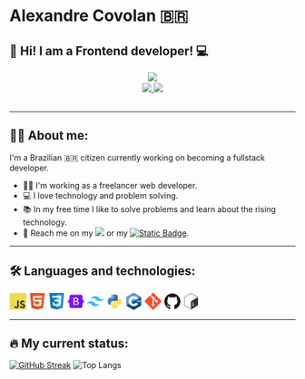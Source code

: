   # Alexandre Covolan :brazil:

  ## 👋 Hi! I am a Frontend developer! 💻

  <div id="header" align="center">
    <img src="https://media.giphy.com/media/k0ijJhqrUP4T2EvmJ1/giphy.gif" width="200px">    
  </div>

  <div id="badges" align="center">
    <a href="https://www.linkedin.com/in/alexandre-covolan/" target="_blank">
      <img src="https://img.shields.io/badge/LinkedIn-%230A66C2?style=for-the-badge&logo=linkedin&logoColor=white">
    </a>
    <a href="https://www.freecodecamp.org/Covolan" target="_blank">
      <img src="https://img.shields.io/badge/FreeCodeCamp-%230A0A23?style=for-the-badge&logo=freecodecamp">
    </a>
  </div>

  <div align="center">
    <img src="https://komarev.com/ghpvc/?username=covolan&style=flat-square&color=blue" alt=""/>
  </div>
  
   ---
  
  ## 👩‍💻 About me:

  I'm a Brazilian 🇧🇷 citizen currently working on becoming a fullstack developer. 
  - 🧑‍💼 I'm working as a freelancer web developer.
  - 💻 I love technology and problem solving.
  - 📚 In my free time I like to solve problems and learn about the rising technology.
  - 📧 Reach me on my <a href="https://www.linkedin.com/in/alexandre-covolan/" target="_blank"><img src="https://img.shields.io/badge/LinkedIn-blue?logo=linkedin"></a> or my <a href="mailto:covolan09@gmail.com" target="_blank"><img alt="Static Badge" src="https://img.shields.io/badge/Gmail-%23EA4335?logo=gmail&logoColor=white"></a>.

  ---

 ## 🛠️ Languages and technologies:

<div>
  <img src="https://github.com/devicons/devicon/blob/master/icons/javascript/javascript-original.svg" width="30px">
  <img src="https://github.com/devicons/devicon/blob/master/icons/html5/html5-original.svg" width="30px">
  <img src="https://github.com/devicons/devicon/blob/master/icons/css3/css3-original.svg" width="30px">
  <img src="https://github.com/devicons/devicon/blob/master/icons/bootstrap/bootstrap-original.svg" width="30px">
  <img src="https://github.com/devicons/devicon/blob/master/icons/tailwindcss/tailwindcss-plain.svg" width="30px">
  <img src="https://github.com/devicons/devicon/blob/master/icons/python/python-original.svg" width="30px">
  <img src="https://github.com/devicons/devicon/blob/master/icons/cplusplus/cplusplus-original.svg" width="30px">
  <img src="https://github.com/devicons/devicon/blob/master/icons/git/git-original.svg" width="30px">
  <img src="https://github.com/devicons/devicon/blob/master/icons/github/github-original.svg" width="30px">
  <img src="https://github.com/devicons/devicon/blob/master/icons/bash/bash-original.svg" width="30px">
</div>

  ---

  ## 🔥 My current status:

  [![GitHub Streak](https://streak-stats.demolab.com?user=covolan&border_radius=5)](https://git.io/streak-stats)
  ![Top Langs](https://github-readme-stats.vercel.app/api/top-langs/?username=covolan&layout=compact)
 
